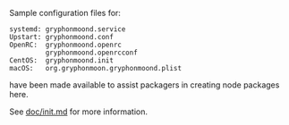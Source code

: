 Sample configuration files for:
```
systemd: gryphonmoond.service
Upstart: gryphonmoond.conf
OpenRC:  gryphonmoond.openrc
         gryphonmoond.openrcconf
CentOS:  gryphonmoond.init
macOS:   org.gryphonmoon.gryphonmoond.plist
```
have been made available to assist packagers in creating node packages here.

See [doc/init.md](../../doc/init.md) for more information.
